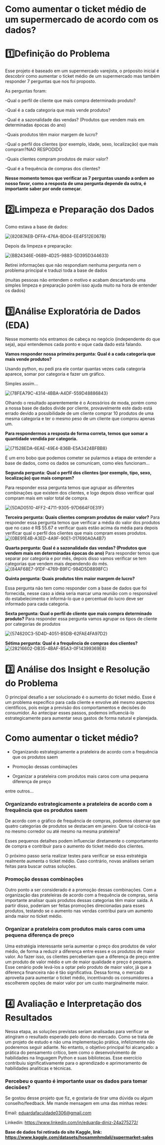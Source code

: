 # Como aumentar o ticket médio de um supermercado de acordo com os dados?
# 1️⃣Definição do Problema  
Esse projeto é baseado em um supermercado varejista, o próposito inicial é descobrir como aumentar o ticket médio de um supermercado mas também responder 7 perguntas que nos foi proposto.
  
As perguntas foram:              
    
          
-Qual o perfil de cliente que mais compra determinado produto?   
   
-Qual é a cada categoria que mais vende produtos?
  
-Qual é a sazonalidade das vendas? (Produtos que vendem mais em determinadas épocas do ano)

-Quais produtos têm maior margem de lucro?

-Qual o perfil dos clientes (por exemplo, idade, sexo, localização) que mais compram?NAO RESPODIDO

-Quais clientes compram produtos de maior valor?

-Qual é a frequência de compras dos clientes?


**Nesse momento temos que verificar as 7 perguntas usando a ordem ao nosso favor, como a resposta de uma pergunta depende da outra, é importante saber por onde começar.**

# 2️⃣Limpeza e Preparação dos Dados

Como estava a base de dados:

![{82087AEB-DFFA-476A-BD04-EE4F512E067B}](https://github.com/user-attachments/assets/8f4bbc0a-8ae2-4aee-9fa7-ff023eca602a)

Depois da limpeza e preparação:


![{BB24346E-0689-4D25-9883-5D395D344633}](https://github.com/user-attachments/assets/5e8bdce6-f553-4176-b51a-bbf65f1b6e55)


Retirei informações que não respondiam nenhuma pergunta nem o problema principal e traduzi toda a base de dados

(muitas pessoas não entendem o motivo e acabam descartando uma simples limpeza e preparação porém isso ajuda muito na hora de entender os dados)
# 3️⃣Análise Exploratória de Dados (EDA)

Nesse momento nós entramos de cabeça no negócio (independente do que seja), aqui entendemos cada ponto e oque cada dado está falando.

**Vamos responder nossa primeira pergunta: Qual é a cada categoria que mais vende produtos?**

Usando python, eu pedi pra ele contar quantas vezes cada categoria aparece, somar por categoria e fazer um gráfico. 

Simples assim...

![{78FEA79C-4314-4BBA-A4DF-559D48886843}](https://github.com/user-attachments/assets/0c6e1890-b5c7-4e7d-ad4f-54f4197650eb)



Olhando o resultado aparentemente é o Acessórios de moda, porém como a nossa base de dados divide por cliente, provavelmente este dado está errado devido a possibilidade de um cliente comprar 10 produtos de uma mesma categoria e ter o mesmo peso de um cliente que comprou apenas um.

**Para respondermos a resposta de forma correta, temos que somar a quantidade vendida por categoria.** 

![{71528EDA-6EAE-49E4-836B-E5A3424BFBB8}](https://github.com/user-attachments/assets/17fd66a0-bd09-41b1-811a-538cb18f4235)


É um erro bobo que podemos cometer se pularmos a etapa de entender a base de dados, como os dados se comunicam, como eles funcionam...


**Segunda pergunta: Qual o perfil dos clientes (por exemplo, tipo, sexo, localização) que mais compram?**


Para responder essa pergunta temos que agrupar as diferentes combinações que existem dos clientes, e logo depois disso verificar qual compram mais em valor total de compra.


![{5DAD0510-4FF2-4711-9305-97D664F0E31F}](https://github.com/user-attachments/assets/695e3681-59d3-4687-8b72-cf523c6f2859)


**Terceira pergunta: Quais clientes compram produtos de maior valor?**
Para responder essa pergunta temos que verificar a média do valor dos produtos que no caso é R$ 55.67 e verificar quais estão acima da média para depois verificar qual o perfil dos clientes que mais compram esses produtos.
![{0BE91E4B-A3ED-4A9F-90E1-017690A0A4B7}](https://github.com/user-attachments/assets/bbec97d3-f876-4da2-8c9a-1d9050d0aede)

**Quarta pergunta: Qual é a sazonalidade das vendas? (Produtos que vendem mais em determinadas épocas do ano)**
Para responder temos que separar por categoria e por mês, depois disso vamos verificar se tem categorias que vendem mais dependendo do mês.
![{84AF68E7-91DF-4769-B9FC-984D5D8898FC}](https://github.com/user-attachments/assets/2766a4ce-4e06-4aa1-94e0-7fbd44c42e8c)

**Quinta pergunta: Quais produtos têm maior margem de lucro?**

Essa pergunta não tem como responder com a base de dados que foi fornecida, nesse caso a ideia seria marcar uma reunião com o responsável do estabelecimento e informá-lo que o percentual do lucro deve ser informado para cada categoria.

**Sexta pergunta: Qual o perfil de cliente que mais compra determinado produto?**
Para responder essa pergunta vamos agrupar os tipos de cliente por categorias de produtos

![{574620C3-5D4D-4051-B5DB-62FAE4FA97D2}](https://github.com/user-attachments/assets/c390f37a-6304-4459-bca5-c54471f28ffe)

**Sétima pergunta: Qual é a frequência de compras dos clientes?**
![{28216602-DB35-4BAF-B5A3-0F14399369E8}](https://github.com/user-attachments/assets/4701d72c-10ed-4e0f-a167-f9b3e328d1d7)

# 3️⃣ Análise dos Insight e Resolução do Problema
O principal desafio a ser solucionado é o aumento do ticket médio. Esse é um problema específico para cada cliente e envolve até mesmo aspectos científicos, pois exige a previsão dos comportamentos e decisões do consumidor. Ao antecipar esses passos, podemos influenciá-lo estrategicamente para aumentar seus gastos de forma natural e planejada.

# Como aumentar o ticket médio?

- Organizando estrategicamente a prateleira de acordo com a frequência que os produtos saem

- Promoção dessas combinações

- Organizar a prateleira com produtos mais caros com uma pequena diferença de preço

entre outros...

### Organizando estrategicamente a prateleira de acordo com a frequência que os produtos saem
De acordo com o gráfico de frequência de compras, podemos observar que quatro categorias de produtos se destacam em janeiro. Que tal colocá-las no mesmo corredor ou até mesmo na mesma prateleira?

Esses pequenos detalhes podem influenciar diretamente o comportamento de compra e contribuir para o aumento do ticket médio dos clientes.

O próximo passo seria realizar testes para verificar se essa estratégia realmente aumenta o ticket médio. Caso contrário, novas análises seriam feitas para buscar outras soluções.

### Promoção dessas combinações
Outro ponto a ser considerado é a promoção dessas combinações. Com a organização das prateleiras de acordo com a frequência de compras, seria importante analisar quais produtos dessas categorias têm maior saída. A partir disso, poderiam ser feitas promoções direcionadas para esses produtos, testando se o aumento nas vendas contribui para um aumento ainda maior no ticket médio.

### Organizar a prateleira com produtos mais caros com uma pequena diferença de preço
Uma estratégia interessante seria aumentar o preço dos produtos de valor médio, de forma a reduzir a diferença entre esses e os produtos de maior valor. Ao fazer isso, os clientes perceberiam que a diferença de preço entre um produto de valor médio e um de maior qualidade e preço é pequena. Esse cenário pode levá-los a optar pelo produto de maior valor, já que a diferença financeira não é tão significativa. Dessa forma, o mercado aproveita para aumentar o ticket médio, incentivando os consumidores a escolherem opções de maior valor por um custo marginalmente maior.

# 4️⃣ Avaliação e Interpretação dos Resultados
Nessa etapa, as soluções previstas seriam analisadas para verificar se atingiram o resultado esperado pelo dono do mercado. Como se trata de um projeto de estudo e não uma implementação prática, infelizmente não poderemos seguir adiante. No entanto, o objetivo principal foi alcançado: a prática do pensamento crítico, bem como o desenvolvimento de habilidades na linguagem Python e suas bibliotecas. Esse exercício contribuiu significativamente para o aprendizado e aprimoramento de habilidades analíticas e técnicas.

### Percebeu o quanto é importante usar os dados para tomar decisões?
Se gostou desse projeto que fiz, e gostaria de tirar uma dúvida ou algum conselho/feedback. Me mande mensagem em uma das minhas redes:

Email: eduardafaculdade0306@gmail.com

Linkedin: https://www.linkedin.com/in/eduarda-diniz-24a275272/




**Base de dados foi retirada do site Kaggle, link: https://www.kaggle.com/datasets/hosammhmdali/supermarket-sales**

      
  
 

 

